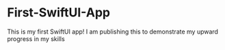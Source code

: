 # First-SwiftUI-App
This is my first SwiftUI app! I am publishing this to demonstrate my upward progress in my skills
